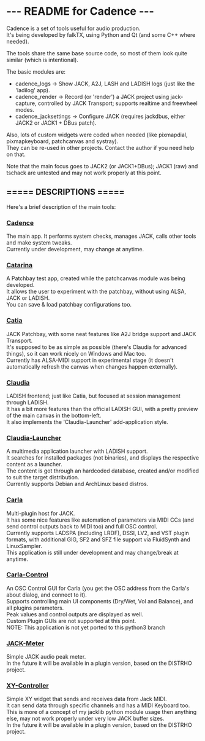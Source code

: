 # ---  README for Cadence  ---

Cadence is a set of tools useful for audio production. <br/>
It's being developed by falkTX, using Python and Qt (and some C++ where needed).

The tools share the same base source code, so most of them look quite similar (which is intentional).

The basic modules are:

-   cadence_logs -> Show JACK, A2J, LASH and LADISH logs (just like the 'ladilog' app).
-   cadence_render -> Record (or 'render') a JACK project using jack-capture, controlled by JACK Transport; supports realtime and freewheel modes.
-   cadence_jacksettings -> Configure JACK (requires jackdbus, either JACK2 or JACK1 + DBus patch).

Also, lots of custom widgets were coded when needed (like pixmapdial, pixmapkeyboard, patchcanvas and systray). <br/>
They can be re-used in other projects. Contact the author if you need help on that.

Note that the main focus goes to JACK2 (or JACK1+DBus); JACK1 (raw) and tschack are untested and may not work properly at this point.


===== DESCRIPTIONS =====
------------------------
Here's a brief description of the main tools:

### [Cadence](http://kxstudio.sourceforge.net/KXStudio:Applications:Cadence)
The main app. It performs system checks, manages JACK, calls other tools and make system tweaks. <br/>
Currently under development, may change at anytime.

### [Catarina](http://kxstudio.sourceforge.net/KXStudio:Applications:Catarina)
A Patchbay test app, created while the patchcanvas module was being developed. <br/>
It allows the user to experiment with the patchbay, without using ALSA, JACK or LADISH. <br/>
You can save & load patchbay configurations too.

### [Catia](http://kxstudio.sourceforge.net/KXStudio:Applications:Catia)
JACK Patchbay, with some neat features like A2J bridge support and JACK Transport. <br/>
It's supposed to be as simple as possible (there's Claudia for advanced things), so it can work nicely on Windows and Mac too. <br/>
Currently has ALSA-MIDI support in experimental stage (it doesn't automatically refresh the canvas when changes happen externally).

### [Claudia](http://kxstudio.sourceforge.net/KXStudio:Applications:Claudia)
LADISH frontend; just like Catia, but focused at session management through LADISH. <br/>
It has a bit more features than the official LADISH GUI, with a pretty preview of the main canvas in the bottom-left. <br/>
It also implements the 'Claudia-Launcher' add-application style.

### [Claudia-Launcher](#)
A multimedia application launcher with LADISH support. <br/>
It searches for installed packages (not binaries), and displays the respective content as a launcher. <br/>
The content is got through an hardcoded database, created and/or modified to suit the target distribution. <br/>
Currently supports Debian and ArchLinux based distros.

### [Carla](http://kxstudio.sourceforge.net/KXStudio:Applications:Carla)
Multi-plugin host for JACK. <br/>
It has some nice features like automation of parameters via MIDI CCs (and send control outputs back to MIDI too) and full OSC control. <br/>
Currently supports LADSPA (including LRDF), DSSI, LV2, and VST plugin formats, with additional GIG, SF2 and SFZ file support via FluidSynth and LinuxSampler. <br/>
This application is still under development and may change/break at anytime.

### [Carla-Control](#)
An OSC Control GUI for Carla (you get the OSC address from the Carla's about dialog, and connect to it).<br/>
Supports controlling main UI components (Dry/Wet, Vol and Balance), and all plugins parameters. <br/>
Peak values and control outputs are displayed as well. <br/>
Custom Plugin GUIs are not supported at this point. <br/>
NOTE: This application is not yet ported to this python3 branch

### [JACK-Meter](#)
Simple JACK audio peak meter. <br/>
In the future it will be available in a plugin version, based on the DISTRHO project.

### [XY-Controller](#)
Simple XY widget that sends and receives data from Jack MIDI. <br/>
It can send data through specific channels and has a MIDI Keyboard too. <br/>
This is more of a concept of my jacklib python module usage then anything else, may not work properly under very low JACK buffer sizes. <br/>
In the future it will be available in a plugin version, based on the DISTRHO project.
